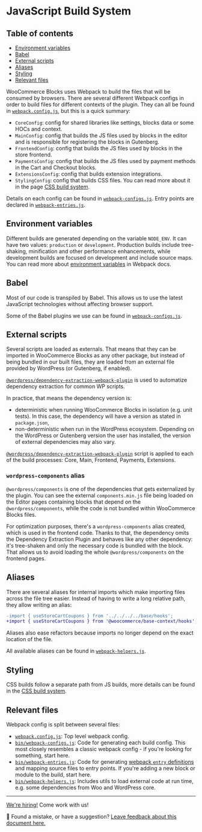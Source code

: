 # JavaScript Build System <!-- omit in toc -->

## Table of contents <!-- omit in toc -->

-   [Environment variables](#environment-variables)
-   [Babel](#babel)
-   [External scripts](#external-scripts)
-   [Aliases](#aliases)
-   [Styling](#styling)
-   [Relevant files](#relevant-files)

WooCommerce Blocks uses Webpack to build the files that will be consumed by browsers. There are several different Webpack configs in order to build files for different contexts of the plugin. They can all be found in [`webpack.config.js`](https://github.com/woocommerce/woocommerce-gutenberg-products-block/blob/6da64165025e7a2afc1782e4b278d72536e7b754/webpack.config.js#L162-L169), but this is a quick summary:

-   `CoreConfig`: config for shared libraries like settings, blocks data or some HOCs and context.
-   `MainConfig`: config that builds the JS files used by blocks in the editor and is responsible for registering the blocks in Gutenberg.
-   `FrontendConfig`: config that builds the JS files used by blocks in the store frontend.
-   `PaymentsConfig`: config that builds the JS files used by payment methods in the Cart and Checkout blocks.
-   `ExtensionsConfig`: config that builds extension integrations.
-   `StylingConfig`: config that builds CSS files. You can read more about it in the page [CSS build system](css-build-system.md).

Details on each config can be found in [`webpack-configs.js`](https://github.com/woocommerce/woocommerce-gutenberg-products-block/blob/trunk/bin/webpack-configs.js). Entry points are declared in [`webpack-entries.js`](https://github.com/woocommerce/woocommerce-gutenberg-products-block/blob/trunk/bin/webpack-entries.js).

## Environment variables

Different builds are generated depending on the variable `NODE_ENV`. It can have two values: `production` or `development`. Production builds include tree-shaking, minification and other performance enhancements, while development builds are focused on development and include source maps. You can read more about [environment variables](https://webpack.js.org/guides/environment-variables/) in Webpack docs.

## Babel

Most of our code is transpiled by Babel. This allows us to use the latest JavaScript technologies without affecting browser support.

Some of the Babel plugins we use can be found in [`webpack-configs.js`](https://github.com/woocommerce/woocommerce-gutenberg-products-block/blob/trunk/bin/webpack-configs.js).

## External scripts

Several scripts are loaded as externals. That means that they can be imported in WooCommerce Blocks as any other package, but instead of being bundled in our built files, they are loaded from an external file provided by WordPress (or Gutenberg, if enabled).

[`@wordpress/dependency-extraction-webpack-plugin`](https://developer.wordpress.org/block-editor/packages/packages-dependency-extraction-webpack-plugin/) is used to automatize dependency extraction for common WP scripts.

In practice, that means the dependency version is:

-   deterministic when running WooCommerce Blocks in isolation (e.g. unit tests). In this case, the dependency will have a version as stated in `package.json`,
-   non-deterministic when run in the WordPress ecosystem. Depending on the WordPress or Gutenberg version the user has installed, the version of external dependencies may also vary.

[`@wordpress/dependency-extraction-webpack-plugin`](https://developer.wordpress.org/block-editor/packages/packages-dependency-extraction-webpack-plugin/) script is applied to each of the build processes: Core, Main, Frontend, Payments, Extensions.

### `wordpress-components` alias

`@wordpress/components` is one of the dependencies that gets externalized by the plugin. You can see the external `components.min.js` file being loaded on the Editor pages containing blocks that depend on the `@wordpress/components`, while the code is not bundled within WooCommerce Blocks files.

For optimization purposes, there's a `wordpress-components` alias created, which is used in the frontend code. Thanks to that, the dependency omits the Dependency Extraction Plugin and behaves like any other dependency: it's tree-shaken and only the necessary code is bundled with the block. That allows us to avoid loading the whole `@wordpress/components` on the frontend pages.

## Aliases

There are several aliases for internal imports which make importing files across the file tree easier. Instead of having to write a long relative path, they allow writing an alias:

```diff
-import { useStoreCartCoupons } from '../../../../base/hooks';
+import { useStoreCartCoupons } from '@woocommerce/base-context/hooks';
```

Aliases also ease refactors because imports no longer depend on the exact location of the file.

All available aliases can be found in [`webpack-helpers.js`](https://github.com/woocommerce/woocommerce-gutenberg-products-block/blob/6da64165025e7a2afc1782e4b278d72536e7b754/bin/webpack-helpers.js#L36-L91).

## Styling

CSS builds follow a separate path from JS builds, more details can be found in the [CSS build system](css-build-system.md).

## Relevant files

Webpack config is split between several files:

-   [`webpack.config.js`](https://github.com/woocommerce/woocommerce-gutenberg-products-block/blob/trunk/webpack.config.js): Top level webpack config.
-   [`bin/webpack-configs.js`](https://github.com/woocommerce/woocommerce-gutenberg-products-block/blob/trunk/bin/webpack-configs.js): Code for generating each build config. This most closely resembles a classic webpack config - if you're looking for something, start here.
-   [`bin/webpack-entries.js`](https://github.com/woocommerce/woocommerce-gutenberg-products-block/blob/trunk/bin/webpack-entries.js): Code for generating [webpack `entry` definitions](https://webpack.js.org/concepts/entry-points/) and mapping source files to entry points. If you're adding a new block or module to the build, start here.
-   [`bin/webpack-helpers.js`](https://github.com/woocommerce/woocommerce-gutenberg-products-block/blob/trunk/bin/webpack-helpers.js): Includes utils to load external code at run time, e.g. some dependencies from Woo and WordPress core.

<!-- FEEDBACK -->

---

[We're hiring!](woocommerce.com/careers/) Come work with us!

🐞 Found a mistake, or have a suggestion? [Leave feedback about this document here.](https://github.com/woocommerce/woocommerce-blocks/issues/new?assignees=&labels=type%3A+documentation&template=--doc-feedback.md&title=Feedback%20on%20./docs/contributors/javascript-build-system.md)

<!-- /FEEDBACK -->

